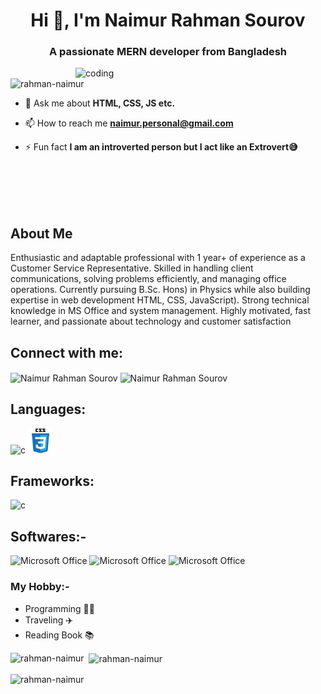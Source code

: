 <!-- This is the heading section -->
<h1 align="center">Hi 👋, I'm Naimur Rahman Sourov</h1>
<h3 align="center">A passionate MERN developer from Bangladesh</h3>

<img align="right" alt="coding" width="400" border-radius="5px"
    src="https://user-images.githubusercontent.com/55389276/140866485-8fb1c876-9a8f-4d6a-98dc-08c4981eaf70.gif">

<p align="left"> <img
        src="https://komarev.com/ghpvc/?username=rahmannaimur&label=Profile%20views&color=0e75b6&style=flat"
        alt="rahman-naimur" /> </p>

- 💬 Ask me about **HTML, CSS, JS etc.**

- 📫 How to reach me **naimur.personal@gmail.com**

- ⚡ Fun fact **I am an introverted person but I act like an Extrovert😅**





<br>
<br>
<br>
<br>
<h2>About Me</h2>
<p> Enthusiastic and adaptable professional with 1 year+ of experience as a 
Customer Service Representative. Skilled in handling client communications, 
solving problems efficiently, and managing office operations.
 Currently pursuing B.Sc. Hons) in Physics while also building expertise in web 
development HTML, CSS, JavaScript). Strong technical knowledge in MS Office 
and system management. Highly motivated, fast learner, and passionate about 
technology and customer satisfaction</p>

<h2 align="left">Connect with me:</h2>

<p align="left">
    <a href="https://www.linkedin.com/in/rahman-naimur/" target="_blank" style=" text-decoration: none;">
        <img align="center" src="https://www.svgrepo.com/show/448234/linkedin.svg" alt="Naimur Rahman Sourov"
            height="40" width="40" />
    </a>
    <a href="https://x.com/rahman_naimur_X" target="_blank" style=" text-decoration: none;">
        <img align="center" src="https://upload.wikimedia.org/wikipedia/commons/6/6f/Logo_of_Twitter.svg"
            alt="Naimur Rahman Sourov" height="40" width="40" />
    </a>
</p>
<!--Skill section-->
<h2 align="left">Languages:</h2>

<p align="left">
    <a href="https://www.w3schools.com/html/" target="_blank" rel="noreferrer" style=" text-decoration: none;">
        <img src="https://upload.wikimedia.org/wikipedia/commons/6/61/HTML5_logo_and_wordmark.svg" alt="c" width="40"
            height="40" />
    </a>
    <a href="https://www.w3schools.com/css/" target="_blank" rel="noreferrer" style=" text-decoration: none;">
        <img src="https://raw.githubusercontent.com/devicons/devicon/master/icons/css3/css3-original-wordmark.svg"
            alt="cplusplus" width="40" height="40" />
    </a>
    
</p>
<!--Frameworks section-->
<h2 align="left">Frameworks:</h2>

<p align="left">
    <a href="https://getbootstrap.com/" target="_blank" rel="noreferrer" style=" text-decoration: none;">
        <img src="https://upload.wikimedia.org/wikipedia/commons/b/b2/Bootstrap_logo.svg" alt="c" width="40"
            height="40" />
    </a>
</p>

<h2 align="left"> Softwares:- </h2>
<p align="left"> 
    <a href="https://www.microsoft.com/en-us/microsoft-365/word" target="_blank" style=" text-decoration: none">
        <img src="https://upload.wikimedia.org/wikipedia/commons/0/0c/Microsoft_Office_logo_%282013%E2%80%932019%29.svg"
            alt="Microsoft Office" height="40" width="40" />
    </a>
    <a href="https://www.adobe.com/africa/learn/illustrator" target="_blank" style=" text-decoration: none">
        <img src="https://upload.wikimedia.org/wikipedia/commons/f/fb/Adobe_Illustrator_CC_icon.svg"
            alt="Microsoft Office" height="40" width="40" />
    </a>
    <a href="https://code.visualstudio.com/docs/introvideos/basics" target="_blank" style=" text-decoration: none">
        <img src="https://upload.wikimedia.org/wikipedia/commons/9/9a/Visual_Studio_Code_1.35_icon.svg"
            alt="Microsoft Office" height="40" width="40" />
    </a>
</p>
<!--My Hobbies-->
<h3 align="left">My Hobby:-</h3>
<ul>
    <li>Programming 👨‍💻</li>
    <li>Traveling ✈️</li>
    <li>Reading Book 📚</li>
</ul>


<p>
    <img align="left"
        src="https://github-readme-stats.vercel.app/api/top-langs?username=rahman-naimur&show_icons=true&locale=en&layout=compact"
        alt="rahman-naimur" />
</p>

<p>&nbsp;
    <img align="center"
        src="https://github-readme-stats.vercel.app/api?username=rahman-naimur&show_icons=true&locale=en"
        alt="rahman-naimur" />
</p>

<p>
    <img align="center" src="https://github-readme-streak-stats.herokuapp.com/?user=rahman-naimur&"
        alt="rahman-naimur" />
</p>
